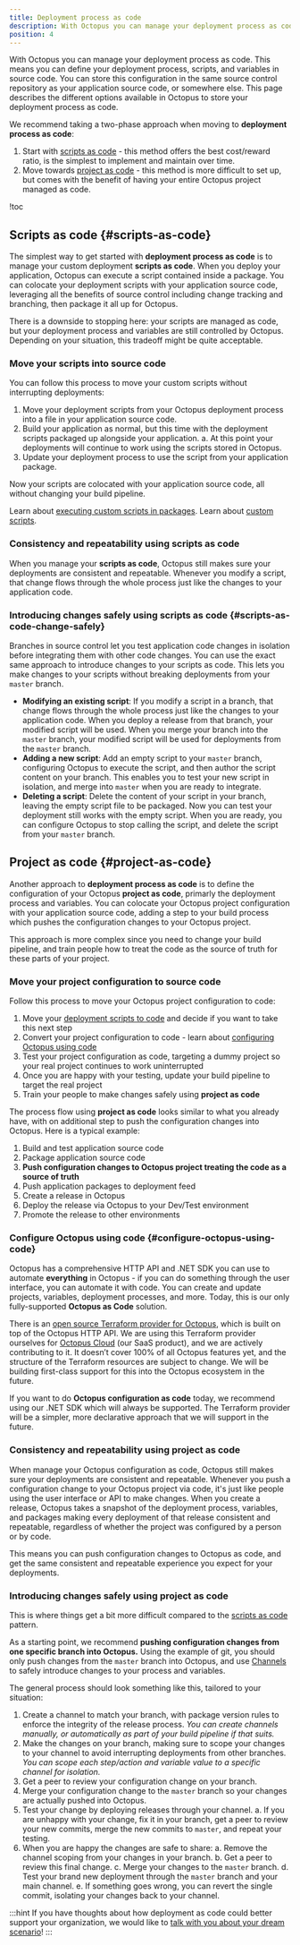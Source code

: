 ```yaml
---
title: Deployment process as code
description: With Octopus you can manage your deployment process as code. This means you can define your deployment process, scripts, and variables in source code. You can store this configuration in the same source control repository as your application source code, or somewhere else. This page describes the different options available in Octopus to store your deployment process as code.
position: 4
---
```


With Octopus you can manage your deployment process as code. This means you can define your deployment process, scripts, and variables in source code. You can store this configuration in the same source control repository as your application source code, or somewhere else. This page describes the different options available in Octopus to store your deployment process as code.

We recommend taking a two-phase approach when moving to **deployment process as code**:

1. Start with [scripts as code](#scripts-as-code) - this method offers the best cost/reward ratio, is the simplest to implement and maintain over time.
2. Move towards [project as code](#project-as-code) - this method is more difficult to set up, but comes with the benefit of having your entire Octopus project managed as code.

!toc

## Scripts as code {#scripts-as-code}

The simplest way to get started with **deployment process as code** is to manage your custom deployment **scripts as code**. When you deploy your application, Octopus can execute a script contained inside a package. You can colocate your deployment scripts with your application source code, leveraging all the benefits of source control including change tracking and branching, then package it all up for Octopus.

There is a downside to stopping here: your scripts are managed as code, but your deployment process and variables are still controlled by Octopus. Depending on your situation, this tradeoff might be quite acceptable.

### Move your scripts into source code

You can follow this process to move your custom scripts without interrupting deployments:

1. Move your deployment scripts from your Octopus deployment process into a file in your application source code.
1. Build your application as normal, but this time with the deployment scripts packaged up alongside your application.
  a. At this point your deployments will continue to work using the scripts stored in Octopus.
1. Update your deployment process to use the script from your application package.

Now your scripts are colocated with your application source code, all without changing your build pipeline.

Learn about [executing custom scripts in packages](/docs/deployment-examples/custom-scripts/scripts-in-packages/index.md).
Learn about [custom scripts](/docs/deployment-examples/custom-scripts/index.md).

### Consistency and repeatability using scripts as code

When you manage your **scripts as code**, Octopus still makes sure your deployments are consistent and repeatable. Whenever you modify a script, that change flows through the whole process just like the changes to your application code.

### Introducing changes safely using scripts as code {#scripts-as-code-change-safely}

Branches in source control let you test application code changes in isolation before integrating them with other code changes. You can use the exact same approach to introduce changes to your scripts as code. This lets you make changes to your scripts without breaking deployments from your `master` branch.

- **Modifying an existing script**: If you modify a script in a branch, that change flows through the whole process just like the changes to your application code. When you deploy a release from that branch, your modified script will be used. When you merge your branch into the `master` branch, your modified script will be used for deployments from the `master` branch.
- **Adding a new script**: Add an empty script to your `master` branch, configuring Octopus to execute the script, and then author the script content on your branch. This enables you to test your new script in isolation, and merge into `master` when you are ready to integrate.
- **Deleting a script**: Delete the content of your script in your branch, leaving the empty script file to be packaged. Now you can test your deployment still works with the empty script. When you are ready, you can configure Octopus to stop calling the script, and delete the script from your `master` branch.

## Project as code {#project-as-code}

Another approach to **deployment process as code** is to define the configuration of your Octopus **project as code**, primarly the deployment process and variables. You can colocate your Octopus project configuration with your application source code, adding a step to your build process which pushes the configuration changes to your Octopus project.

This approach is more complex since you need to change your build pipeline, and train people how to treat the code as the source of truth for these parts of your project.

### Move your project configuration to source code

Follow this process to move your Octopus project configuration to code:

1. Move your [deployment scripts to code](#scripts-as-code) and decide if you want to take this next step
1. Convert your project configuration to code - learn about [configuring Octopus using code](#configure-octopus-using-code)
1. Test your project configuration as code, targeting a dummy project so your real project continues to work uninterrupted
1. Once you are happy with your testing, update your build pipeline to target the real project
1. Train your people to make changes safely using **project as code**

The process flow using **project as code** looks similar to what you already have, with on additional step to push the configuration changes into Octopus. Here is a typical example:

1. Build and test application source code
1. Package application source code
1. **Push configuration changes to Octopus project treating the code as a source of truth**
1. Push application packages to deployment feed
1. Create a release in Octopus
1. Deploy the release via Octopus to your Dev/Test environment
1. Promote the release to other environments

### Configure Octopus using code {#configure-octopus-using-code}

Octopus has a comprehensive HTTP API and .NET SDK you can use to automate **everything** in Octopus - if you can do something through the user interface, you can automate it with code. You can create and update projects, variables, deployment processes, and more. Today, this is our only fully-supported **Octopus as Code** solution.

There is an [open source Terraform provider for Octopus](https://github.com/MattHodge/terraform-provider-octopusdeploy), which is built on top of the Octopus HTTP API. We are using this Terraform provider ourselves for [Octopus Cloud](https://octopus.com/cloud) (our SaaS product), and we are actively contributing to it. It doesn’t cover 100% of all Octopus features yet, and the structure of the Terraform resources are subject to change. We will be building first-class support for this into the Octopus ecosystem in the future.

If you want to do **Octopus configuration as code** today, we recommend using our .NET SDK which will always be supported. The Terraform provider will be a simpler, more declarative approach that we will support in the future.

### Consistency and repeatability using project as code

When manage your Octopus configuration as code, Octopus still makes sure your deployments are consistent and repeatable. Whenever you push a configuration change to your Octopus project via code, it's just like people using the user interface or API to make changes. When you create a release, Octopus takes a snapshot of the deployment process, variables, and packages making every deployment of that release consistent and repeatable, regardless of whether the project was configured by a person or by code.

This means you can push configuration changes to Octopus as code, and get the same consistent and repeatable experience you expect for your deployments.

### Introducing changes safely using project as code

This is where things get a bit more difficult compared to the [scripts as code](#scripts-as-code) pattern.

As a starting point, we recommend **pushing configuration changes from one specific branch into Octopus.** Using the example of git, you should only push changes from the `master` branch into Octopus, and use [Channels](/docs/deployment-process/channels/index.md) to safely introduce changes to your process and variables.

The general process should look something like this, tailored to your situation:

1. Create a channel to match your branch, with package version rules to enforce the integrity of the release process. _You can create channels manually, or automatically as part of your build pipeline if that suits._
1. Make the changes on your branch, making sure to scope your changes to your channel to avoid interrupting deployments from other branches. _You can scope each step/action and variable value to a specific channel for isolation._
1. Get a peer to review your configuration change on your branch.
1. Merge your configuration change to the `master` branch so your changes are actually pushed into Octopus.
1. Test your change by deploying releases through your channel.
  a. If you are unhappy with your change, fix it in your branch, get a peer to review your new commits, merge the new commits to `master`, and repeat your testing.
1. When you are happy the changes are safe to share:
  a. Remove the channel scoping from your changes in your branch.
  b. Get a peer to review this final change.
  c. Merge your changes to the `master` branch.
  d. Test your brand new deployment through the `master` branch and your main channel.
  e. If something goes wrong, you can revert the single commit, isolating your changes back to your channel.

:::hint
If you have thoughts about how deployment as code could better support your organization, we would like to [talk with you about your dream scenario](https://octopus.com/support)!
:::
